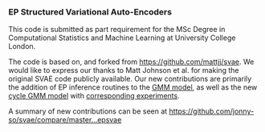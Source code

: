 ### EP Structured Variational Auto-Encoders

This code is submitted as part requirement for the MSc Degree in Computational Statistics and Machine Learning at University College London.

The code is based on, and forked from https://github.com/mattjj/svae.  We would like to express our thanks to Matt Johnson et al. for making the original SVAE code publicly available.  Our new contributions are primarily the addition of EP inference routines to the [GMM model](svae/models/gmm.py), as well as the new [cycle GMM model](svae/models/gmm_cycle.py) with [corresponding experiments](experiments/gmm_cycle_2d.py).

A summary of new contributions can be seen at https://github.com/jonny-so/svae/compare/master...epsvae
